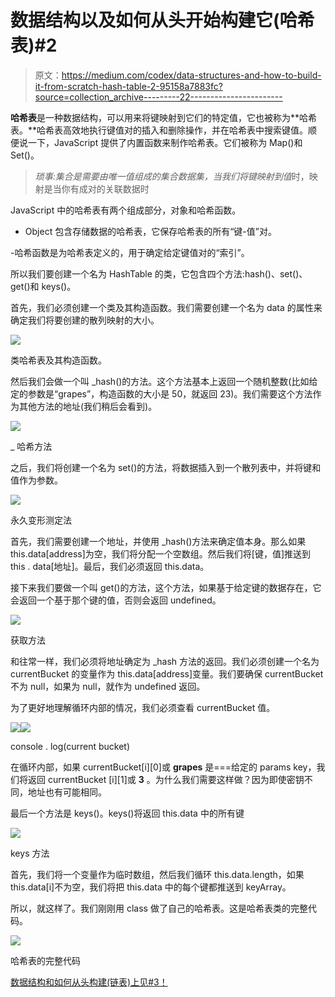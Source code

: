 # 数据结构以及如何从头开始构建它(哈希表)#2

> 原文：<https://medium.com/codex/data-structures-and-how-to-build-it-from-scratch-hash-table-2-95158a7883fc?source=collection_archive---------22----------------------->

**哈希表**是一种数据结构，可以用来将键映射到它们的特定值，它也被称为**哈希表。**哈希表高效地执行键值对的插入和删除操作，并在哈希表中搜索键值。顺便说一下，JavaScript 提供了内置函数来制作哈希表。它们被称为 Map()和 Set()。

> *琐事:集合是需要由唯一值组成的集合数据集，当我们将键映射到值*时，映射是当你有成对的关联数据时

JavaScript 中的哈希表有两个组成部分，对象和哈希函数。

- Object 包含存储数据的哈希表，它保存哈希表的所有“键-值”对。

-哈希函数是为哈希表定义的，用于确定给定键值对的“索引”。

所以我们要创建一个名为 HashTable 的类，它包含四个方法:hash()、set()、get()和 keys()。

首先，我们必须创建一个类及其构造函数。我们需要创建一个名为 data 的属性来确定我们将要创建的散列映射的大小。

![](img/c330eefa0eb3f663e9049b9a7edc4ce7.png)

类哈希表及其构造函数。

然后我们会做一个叫 _hash()的方法。这个方法基本上返回一个随机整数(比如给定的参数是“grapes”，构造函数的大小是 50，就返回 23)。我们需要这个方法作为其他方法的地址(我们稍后会看到)。

![](img/c3286386ff188efdaf90df9305905136.png)

_ 哈希方法

之后，我们将创建一个名为 set()的方法，将数据插入到一个散列表中，并将键和值作为参数。

![](img/229efffd1f762539d86bc01aa7a2d7a0.png)

永久变形测定法

首先，我们需要创建一个地址，并使用 _hash()方法来确定值本身。那么如果 this.data[address]为空，我们将分配一个空数组。然后我们将[键，值]推送到 this . data[地址]。最后，我们必须返回 this.data。

接下来我们要做一个叫 get()的方法，这个方法，如果基于给定键的数据存在，它会返回一个基于那个键的值，否则会返回 undefined。

![](img/e9952ff15f20bffc9544d2efbd6bf926.png)

获取方法

和往常一样，我们必须将地址确定为 _hash 方法的返回。我们必须创建一个名为 currentBucket 的变量作为 this.data[address]变量。我们要确保 currentBucket 不为 null，如果为 null，就作为 undefined 返回。

为了更好地理解循环内部的情况，我们必须查看 currentBucket 值。

![](img/6ef2e3fc8be3675e68eaa954e703af35.png)![](img/a9a040423ede7ede0f508114eb22628a.png)

console . log(current bucket)

在循环内部，如果 currentBucket[i][0]或 **grapes** 是===给定的 params key，我们将返回 currentBucket [i][1]或 **3** 。为什么我们需要这样做？因为即使密钥不同，地址也有可能相同。

最后一个方法是 keys()。keys()将返回 this.data 中的所有键

![](img/dd1835a324a9e650fac29a9e8ad1f303.png)

keys 方法

首先，我们将一个变量作为临时数组，然后我们循环 this.data.length，如果 this.data[i]不为空，我们将把 this.data 中的每个键都推送到 keyArray。

所以，就这样了。我们刚刚用 class 做了自己的哈希表。这是哈希表类的完整代码。

![](img/1d0b51095f15f85e6ec57b7aee22ef8e.png)

哈希表的完整代码

[数据结构和如何从头构建(链表)上见#3！](https://singgihaji.medium.com/data-structures-and-how-to-build-it-from-scratch-linked-list-3-c7f609950a60)